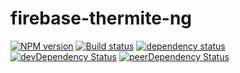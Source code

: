 # firebase-thermite-ng

[![NPM version](https://img.shields.io/npm/v/firebase-thermite-ng.svg)](https://www.npmjs.com/package/firebase-thermite-ng)
[![Build status](https://img.shields.io/travis/cartant/firebase-thermite-ng.svg)](http://travis-ci.org/cartant/firebase-thermite-ng)
[![dependency status](https://img.shields.io/david/cartant/firebase-thermite-ng.svg)](https://david-dm.org/cartant/firebase-thermite-ng)
[![devDependency Status](https://img.shields.io/david/dev/cartant/firebase-thermite-ng.svg)](https://david-dm.org/cartant/firebase-thermite-ng#info=devDependencies)
[![peerDependency Status](https://img.shields.io/david/peer/cartant/firebase-thermite-ng.svg)](https://david-dm.org/cartant/firebase-thermite-ng#info=peerDependencies)